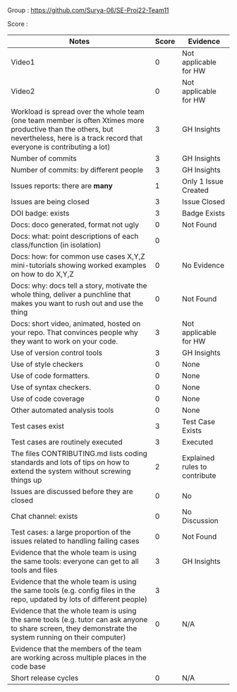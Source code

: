 Group : https://github.com/Surya-06/SE-Proj22-Team11

Score : 

|Notes|Score|Evidence|
|-----|---------|---------|
|Video1| 0 | Not applicable for HW | 
|Video2| 0 | Not applicable for HW | 
|Workload is spread over the whole team (one team member is often Xtimes more productive than the others, but nevertheless, here is a track record that everyone is contributing a lot)| 3 | GH Insights |
|Number of commits| 3 | GH Insights |
|Number of commits: by different people| 3 | GH Insights |
|Issues reports: there are **many**| 1 | Only 1 Issue Created |
|Issues are being closed| 3 | Issue Closed |
|DOI badge: exists| 3 | Badge Exists |
|Docs: doco generated, format not ugly | 0 | Not Found |
|Docs: what: point descriptions of each class/function (in isolation) | 0 | 
|Docs: how: for common use cases X,Y,Z mini-tutorials showing worked examples on how to do X,Y,Z| 0 | No Evidence |
|Docs: why: docs tell a story, motivate the whole thing, deliver a punchline that makes you want to rush out and use the thing| 0 | Not Found |
|Docs: short video, animated, hosted on your repo. That convinces people why they want to work on your code.| 3 | Not applicable for HW |
|Use of version control tools| 3 | GH Insights |
|Use of style checkers | 0 | None |
|Use of code formatters. | 0 | None |
|Use of syntax checkers. | 0 | None |
|Use of code coverage | 0 | None |
|Other automated analysis tools| 0 | None |
|Test cases exist| 3 | Test Case Exists |
|Test cases are routinely executed| 3 | Executed |
|The files CONTRIBUTING.md lists coding standards and lots of tips on how to extend the system without screwing things up| 2 | Explained rules to contribute |
|Issues are discussed before they are closed| 0 | No |
|Chat channel: exists| 0 | No Discussion |
|Test cases: a large proportion of the issues related to handling failing cases | 0 | Not Found |
|Evidence that the whole team is using the same tools: everyone can get to all tools and files| 3 | GH Insights |
|Evidence that the whole team is using the same tools (e.g. config files in the repo, updated by lots of different people)| 3 | 
|Evidence that the whole team is using the same tools (e.g. tutor can ask anyone to share screen, they demonstrate the system running on their computer)| 0 | N/A |
|Evidence that the members of the team are working across multiple places in the code base|  | 
|Short release cycles | 0 | N/A |
